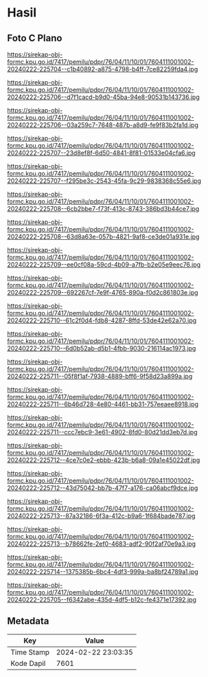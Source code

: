 # Hasil

## Foto C Plano

https://sirekap-obj-formc.kpu.go.id/7417/pemilu/pdpr/76/04/11/10/01/7604111001002-20240222-225704--c1b40892-a875-4798-b4ff-7ce82259fda4.jpg

https://sirekap-obj-formc.kpu.go.id/7417/pemilu/pdpr/76/04/11/10/01/7604111001002-20240222-225706--d7f1cacd-b9d0-45ba-94e8-90531b143736.jpg

https://sirekap-obj-formc.kpu.go.id/7417/pemilu/pdpr/76/04/11/10/01/7604111001002-20240222-225706--03a259c7-7648-487b-a8d9-fe9f83b2fa1d.jpg

https://sirekap-obj-formc.kpu.go.id/7417/pemilu/pdpr/76/04/11/10/01/7604111001002-20240222-225707--23d8ef8f-6d50-4841-8f81-01533e04cfa6.jpg

https://sirekap-obj-formc.kpu.go.id/7417/pemilu/pdpr/76/04/11/10/01/7604111001002-20240222-225707--f295be3c-2543-45fa-9c29-9838368c55e6.jpg

https://sirekap-obj-formc.kpu.go.id/7417/pemilu/pdpr/76/04/11/10/01/7604111001002-20240222-225708--6cb2bbe7-f73f-413c-8743-386bd3b44ce7.jpg

https://sirekap-obj-formc.kpu.go.id/7417/pemilu/pdpr/76/04/11/10/01/7604111001002-20240222-225708--63d8a63e-057b-4821-9af8-ce3de01a931e.jpg

https://sirekap-obj-formc.kpu.go.id/7417/pemilu/pdpr/76/04/11/10/01/7604111001002-20240222-225709--ee0cf08a-59cd-4b09-a7fb-b2e05e9eec76.jpg

https://sirekap-obj-formc.kpu.go.id/7417/pemilu/pdpr/76/04/11/10/01/7604111001002-20240222-225709--692267cf-7e9f-4765-890a-f0d2c861803e.jpg

https://sirekap-obj-formc.kpu.go.id/7417/pemilu/pdpr/76/04/11/10/01/7604111001002-20240222-225710--61c2f0d4-fdb8-4287-8ffd-53de42e62a70.jpg

https://sirekap-obj-formc.kpu.go.id/7417/pemilu/pdpr/76/04/11/10/01/7604111001002-20240222-225710--6d0b52ab-d5b1-4fbb-9030-216114ac1973.jpg

https://sirekap-obj-formc.kpu.go.id/7417/pemilu/pdpr/76/04/11/10/01/7604111001002-20240222-225711--05f8f1af-7938-4889-bff6-9f58d23a899a.jpg

https://sirekap-obj-formc.kpu.go.id/7417/pemilu/pdpr/76/04/11/10/01/7604111001002-20240222-225711--6b46d728-4e80-4461-bb31-757eeaee8918.jpg

https://sirekap-obj-formc.kpu.go.id/7417/pemilu/pdpr/76/04/11/10/01/7604111001002-20240222-225711--ccc7ebc9-3e61-4902-8fd0-80d21dd3eb7d.jpg

https://sirekap-obj-formc.kpu.go.id/7417/pemilu/pdpr/76/04/11/10/01/7604111001002-20240222-225712--4ce7c0e2-ebbb-423b-b6a8-09a1e45022df.jpg

https://sirekap-obj-formc.kpu.go.id/7417/pemilu/pdpr/76/04/11/10/01/7604111001002-20240222-225712--43d75042-bb7b-47f7-a176-ca06abcf9dce.jpg

https://sirekap-obj-formc.kpu.go.id/7417/pemilu/pdpr/76/04/11/10/01/7604111001002-20240222-225713--87a32186-6f3a-412c-b9a6-1f684bade787.jpg

https://sirekap-obj-formc.kpu.go.id/7417/pemilu/pdpr/76/04/11/10/01/7604111001002-20240222-225713--b78662fe-2ef0-4683-adf2-90f2af70e9a3.jpg

https://sirekap-obj-formc.kpu.go.id/7417/pemilu/pdpr/76/04/11/10/01/7604111001002-20240222-225714--1375385b-6bc4-4df3-999a-ba8bf24789a1.jpg

https://sirekap-obj-formc.kpu.go.id/7417/pemilu/pdpr/76/04/11/10/01/7604111001002-20240222-225705--f6342abe-435d-4df5-b12c-fe4371e17392.jpg


## Metadata

| Key        | Value               |
| ---------- | ------------------- |
| Time Stamp | 2024-02-22 23:03:35 |
| Kode Dapil | 7601                |



